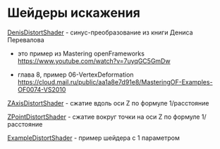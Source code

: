 # Шейдеры искажения

[DenisDistortShader](shaders/Denis.qml) - синус-преобразование из книги Дениса Перевалова

- это пример из Mastering openFrameworks
https://www.youtube.com/watch?v=7uyqGC5GmDw

- глава 8, пример 06-VertexDeformation 
https://cloud.mail.ru/public/aa1a8e7d91e8/MasteringOF-Examples-OF0074-VS2010

[ZAxisDistortShader](shaders/ZAxis.qml) - сжатие вдоль оси Z по формуле 1/расстояние

[ZPointDistortShader](shaders/ZPoint.qml) - сжатие вокруг точки на оси Z по формуле 1/расстояние

[ExampleDistortShader](shaders/Example.qml) - пример шейдера с 1 параметром
